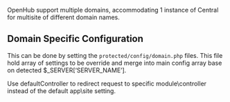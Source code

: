 OpenHub support multiple domains, accommodating 1 instance of Central for multisite of different domain names.

## Domain Specific Configuration
This can be done by setting the `protected/config/domain.php` files. This file hold array of settings to be override and merge into main config array base on detected $_SERVER[‘SERVER_NAME’]. 

Use defaultController to redirect request to specific module\controller instead of the default app\site setting.